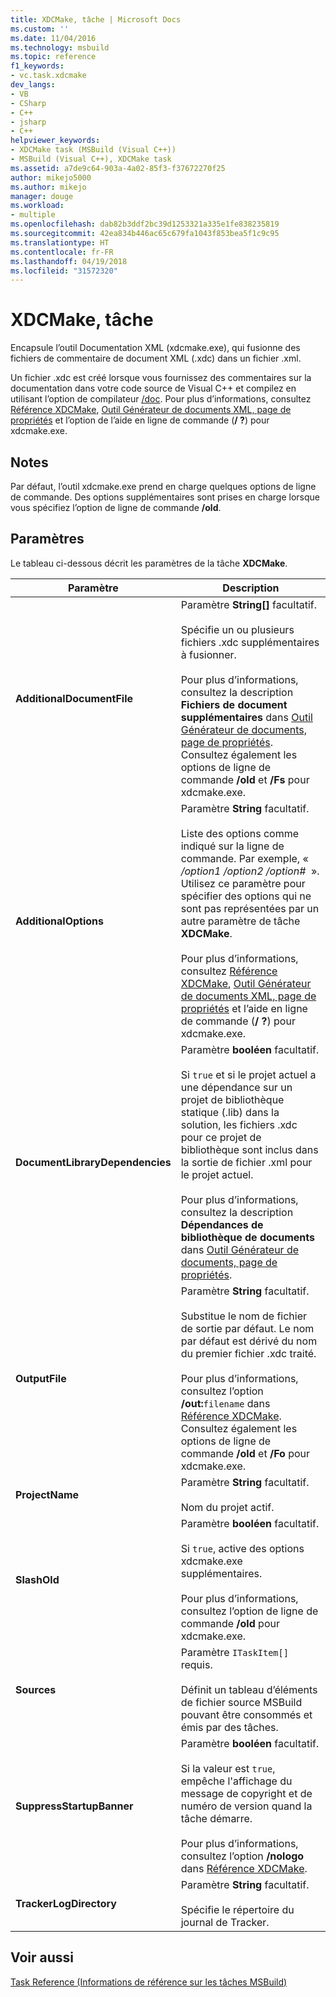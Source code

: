 ```yaml
---
title: XDCMake, tâche | Microsoft Docs
ms.custom: ''
ms.date: 11/04/2016
ms.technology: msbuild
ms.topic: reference
f1_keywords:
- vc.task.xdcmake
dev_langs:
- VB
- CSharp
- C++
- jsharp
- C++
helpviewer_keywords:
- XDCMake task (MSBuild (Visual C++))
- MSBuild (Visual C++), XDCMake task
ms.assetid: a7de9c64-903a-4a02-85f3-f37672270f25
author: mikejo5000
ms.author: mikejo
manager: douge
ms.workload:
- multiple
ms.openlocfilehash: dab82b3ddf2bc39d1253321a335e1fe838235819
ms.sourcegitcommit: 42ea834b446ac65c679fa1043f853bea5f1c9c95
ms.translationtype: HT
ms.contentlocale: fr-FR
ms.lasthandoff: 04/19/2018
ms.locfileid: "31572320"
---
```

# <a name="xdcmake-task"></a>XDCMake, tâche
Encapsule l’outil Documentation XML (xdcmake.exe), qui fusionne des fichiers de commentaire de document XML (.xdc) dans un fichier .xml.  
  
 Un fichier .xdc est créé lorsque vous fournissez des commentaires sur la documentation dans votre code source de Visual C++ et compilez en utilisant l’option de compilateur [/doc](/cpp/build/reference/doc-process-documentation-comments-c-cpp). Pour plus d’informations, consultez [Référence XDCMake](/cpp/ide/xdcmake-reference), [Outil Générateur de documents XML, page de propriétés](/cpp/ide/xml-document-generator-tool-property-pages) et l’option de l’aide en ligne de commande (**/ ?**) pour xdcmake.exe.  
  
## <a name="remarks"></a>Notes  
 Par défaut, l’outil xdcmake.exe prend en charge quelques options de ligne de commande. Des options supplémentaires sont prises en charge lorsque vous spécifiez l’option de ligne de commande **/old**.  
  
## <a name="parameters"></a>Paramètres  
 Le tableau ci-dessous décrit les paramètres de la tâche **XDCMake**.  
  
|Paramètre|Description|  
|---------------|-----------------|  
|**AdditionalDocumentFile**|Paramètre **String[]** facultatif.<br /><br /> Spécifie un ou plusieurs fichiers .xdc supplémentaires à fusionner.<br /><br /> Pour plus d’informations, consultez la description **Fichiers de document supplémentaires** dans [Outil Générateur de documents, page de propriétés](/cpp/ide/xml-document-generator-tool-property-pages). Consultez également les options de ligne de commande **/old** et **/Fs** pour xdcmake.exe.|  
|**AdditionalOptions**|Paramètre **String** facultatif.<br /><br /> Liste des options comme indiqué sur la ligne de commande. Par exemple, «  */option1 /option2 /option#*  ». Utilisez ce paramètre pour spécifier des options qui ne sont pas représentées par un autre paramètre de tâche **XDCMake**.<br /><br /> Pour plus d’informations, consultez [Référence XDCMake](/cpp/ide/xdcmake-reference), [Outil Générateur de documents XML, page de propriétés](/cpp/ide/xml-document-generator-tool-property-pages) et l’aide en ligne de commande (**/ ?**) pour xdcmake.exe.|  
|**DocumentLibraryDependencies**|Paramètre **booléen** facultatif.<br /><br /> Si `true` et si le projet actuel a une dépendance sur un projet de bibliothèque statique (.lib) dans la solution, les fichiers .xdc pour ce projet de bibliothèque sont inclus dans la sortie de fichier .xml pour le projet actuel.<br /><br /> Pour plus d’informations, consultez la description **Dépendances de bibliothèque de documents** dans [Outil Générateur de documents, page de propriétés](/cpp/ide/xml-document-generator-tool-property-pages).|  
|**OutputFile**|Paramètre **String** facultatif.<br /><br /> Substitue le nom de fichier de sortie par défaut. Le nom par défaut est dérivé du nom du premier fichier .xdc traité.<br /><br /> Pour plus d’informations, consultez l’option **/out:**`filename` dans [Référence XDCMake](/cpp/ide/xdcmake-reference). Consultez également les options de ligne de commande **/old** et **/Fo** pour xdcmake.exe.|  
|**ProjectName**|Paramètre **String** facultatif.<br /><br /> Nom du projet actif.|  
|**SlashOld**|Paramètre **booléen** facultatif.<br /><br /> Si `true`, active des options xdcmake.exe supplémentaires.<br /><br /> Pour plus d’informations, consultez l’option de ligne de commande **/old** pour xdcmake.exe.|  
|**Sources**|Paramètre `ITaskItem[]` requis.<br /><br /> Définit un tableau d’éléments de fichier source MSBuild pouvant être consommés et émis par des tâches.|  
|**SuppressStartupBanner**|Paramètre **booléen** facultatif.<br /><br /> Si la valeur est `true`, empêche l'affichage du message de copyright et de numéro de version quand la tâche démarre.<br /><br /> Pour plus d’informations, consultez l’option **/nologo** dans [Référence XDCMake](/cpp/ide/xdcmake-reference).|  
|**TrackerLogDirectory**|Paramètre **String** facultatif.<br /><br /> Spécifie le répertoire du journal de Tracker.|  
  
## <a name="see-also"></a>Voir aussi  
 [Task Reference (Informations de référence sur les tâches MSBuild)](../msbuild/msbuild-task-reference.md)